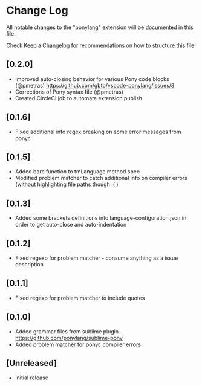 # Change Log

All notable changes to the "ponylang" extension will be documented in this file.

Check [Keep a Changelog](http://keepachangelog.com/) for recommendations on how to structure this file.

## [0.2.0]
- Improved auto-closing behavior for various Pony code blocks (@pmetras) https://github.com/gbtb/vscode-ponylang/issues/8
- Corrections of Pony syntax file (@pmetras)
- Created CircleCI job to automate extension publish

## [0.1.6]
- Fixed additional info regex breaking on some error messages from ponyc

## [0.1.5]
- Added bare function to tmLanguage method spec
- Modified problem matcher to catch additional info on compiler errors (without highlighting file paths though :( )

## [0.1.3]
- Added some brackets definitions into language-configuration.json in order to get auto-close and auto-indentation

## [0.1.2]
- Fixed regexp for problem matcher - consume anything as a issue description

## [0.1.1]
- Fixed regexp for problem matcher to include quotes

## [0.1.0]

- Added grammar files from sublime plugin https://github.com/ponylang/sublime-pony
- Added problem matcher for ponyc compiler errors

## [Unreleased]

- Initial release












